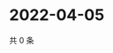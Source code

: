 # 2022-04-05

共 0 条

<!-- BEGIN WEIBO -->
<!-- 最后更新时间 Tue Apr 05 2022 23:01:20 GMT+0800 (China Standard Time) -->

<!-- END WEIBO -->
